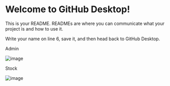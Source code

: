 # Welcome to GitHub Desktop!

This is your README. READMEs are where you can communicate what your project is and how to use it.

Write your name on line 6, save it, and then head back to GitHub Desktop.

Admin 

![image](https://user-images.githubusercontent.com/35042430/176515232-6d2e0a85-ff88-4262-ae57-d994607935bf.png)

Stock

![image](https://user-images.githubusercontent.com/35042430/177018357-1e9fe6c5-72a9-44ee-9223-fc9d54ebf701.png)

